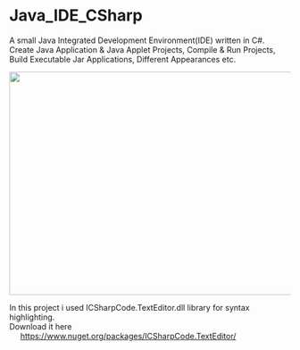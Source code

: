 # Java_IDE_CSharp
A small Java Integrated Development Environment(IDE) written in C#.<br/>
Create Java Application & Java Applet Projects, Compile & Run Projects, Build Executable Jar Applications, Different Appearances etc.

<p align="center">
<img src="https://www.codeproject.com/KB/cs/1167465/silver_j_image_1.jpg" width="720" height="400"/>
</p>

In this project i used ICSharpCode.TextEditor.dll library for syntax highlighting.<br/>
Download it here<br/>
&nbsp;&nbsp;&nbsp;&nbsp;  https://www.nuget.org/packages/ICSharpCode.TextEditor/



